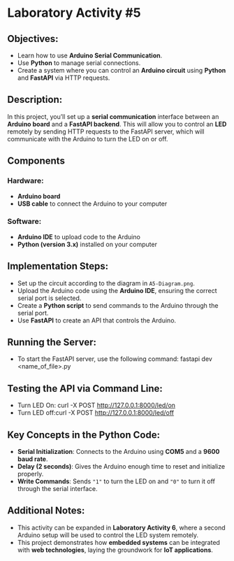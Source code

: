 # Laboratory Activity #5

## Objectives:
- Learn how to use **Arduino Serial Communication**.
- Use **Python** to manage serial connections.
- Create a system where you can control an **Arduino circuit** using **Python** and **FastAPI** via HTTP requests.

## Description:
In this project, you’ll set up a **serial communication** interface between an **Arduino board** and a **FastAPI backend**. This will allow you to control an **LED** remotely by sending HTTP requests to the FastAPI server, which will communicate with the Arduino to turn the LED on or off.

## Components 
### Hardware:
- **Arduino board**
- **USB cable** to connect the Arduino to your computer

### Software:
- **Arduino IDE** to upload code to the Arduino
- **Python (version 3.x)** installed on your computer

## Implementation Steps:
- Set up the circuit according to the diagram in `A5-Diagram.png`.
- Upload the Arduino code using the **Arduino IDE**, ensuring the correct serial port is selected.
- Create a **Python script** to send commands to the Arduino through the serial port.
- Use **FastAPI** to create an API that controls the Arduino.

## Running the Server:
- To start the FastAPI server, use the following command: fastapi dev <name_of_file>.py

## Testing the API via Command Line:
- Turn LED On: curl -X POST http://127.0.0.1:8000/led/on
- Turn LED off:curl -X POST http://127.0.0.1:8000/led/off
## Key Concepts in the Python Code:
- **Serial Initialization**: Connects to the Arduino using **COM5** and a **9600 baud rate**.
- **Delay (2 seconds)**: Gives the Arduino enough time to reset and initialize properly.
- **Write Commands**: Sends `"1"` to turn the LED on and `"0"` to turn it off through the serial interface.

## Additional Notes:
- This activity can be expanded in **Laboratory Activity 6**, where a second Arduino setup will be used to control the LED system remotely.
- This project demonstrates how **embedded systems** can be integrated with **web technologies**, laying the groundwork for **IoT applications**.
